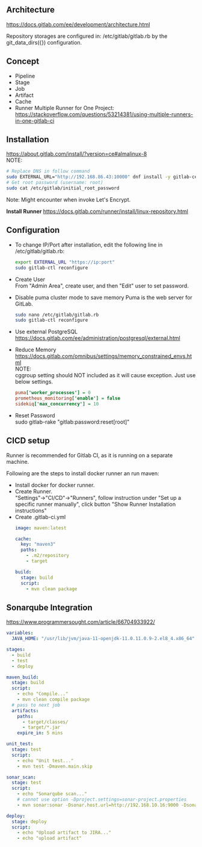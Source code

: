 ## Architecture
https://docs.gitlab.com/ee/development/architecture.html  

Repository storages are configured in: /etc/gitlab/gitlab.rb by the git_data_dirs({}) configuration.  

## Concept
- Pipeline
- Stage
- Job
- Artifact
- Cache
- Runner
  Multiple Runner for One Project:  
  https://stackoverflow.com/questions/53214381/using-multiple-runners-in-one-gitlab-ci  
  
## Installation
https://about.gitlab.com/install/?version=ce#almalinux-8  
NOTE:  
```sh
# Replace DNS in follow command
sudo EXTERNAL_URL="http://192.168.86.43:10000" dnf install -y gitlab-ce
# Get root password (username: root)
sudo cat /etc/gitlab/initial_root_password
```
Note: Might encounter when invoke Let's Encrypt.

**Install Runner**
https://docs.gitlab.com/runner/install/linux-repository.html  

## Configuration
- To change IP/Port after installation, edit the following line in /etc/gitlab/gitlab.rb:  
    ```sh
    export EXTERNAL_URL "https://ip:port"  
    sudo gitlab-ctl reconfigure  
    ```

- Create User  
From "Admin Area", create user, and then "Edit" user to set password.

- Disable puma cluster mode to save memory
  Puma is the web server for GitLab.
  ```sh
  sudo nano /etc/gitlab/gitlab.rb  
  sudo gitlab-ctl reconfigure
  ```
- Use external PostgreSQL
  https://docs.gitlab.com/ee/administration/postgresql/external.html  

- Reduce Memory  
  https://docs.gitlab.com/omnibus/settings/memory_constrained_envs.html  
  NOTE:  
  cggroup setting should NOT included as it will cause exception. Just use below settings.
    ```ini
    puma['worker_processes'] = 0
    prometheus_monitoring['enable'] = false
    sidekiq['max_concurrency'] = 10
    ```
- Reset Password  
  sudo gitlab-rake "gitlab:password:reset[root]"

## CICD setup
Runner is recommended for Gitlab CI, as it is running on a separate machine.

Following are the steps to install docker runner an run maven:  
- Install docker for docker runner.
- Create Runner.  
  "Settings"->"CI/CD"->"Runners", follow instruction under "Set up a specific runner manually", click button "Show Runner Installation instructions"
- Create .gitlab-ci.yml
  ```yml
  image: maven:latest

  cache:
    key: "maven3"
    paths:
      - .m2/repository
      - target

  build:
    stage: build
    script:
      - mvn clean package
  ```

## Sonarqube Integration
https://www.programmersought.com/article/66704933922/  

```yml
variables:
  JAVA_HOME: "/usr/lib/jvm/java-11-openjdk-11.0.11.0.9-2.el8_4.x86_64"

stages:
  - build
  - test
  - deploy

maven_build:
  stage: build
  script:
    - echo "Compile..."
    - mvn clean compile package
  # pass to next job
  artifacts:
    paths:
      - target/classes/
      - target/*.jar
    expire_in: 5 mins

unit_test:
  stage: test
  script:
    - echo "Unit test..."
    - mvn test -Dmaven.main.skip

sonar_scan:
  stage: test
  script:
    - echo "Sonarqube scan..."
    # cannot use option -Dproject.settings=sonar-project.properties
    - mvn sonar:sonar -Dsonar.host.url=http://192.168.10.16:9000 -Dsonar.login=b6bf2cd55f171c5e16cfa6618357fb3b362b2e55 -Dsonar.projectKey=smartjava-core

deploy:
  stage: deploy
  script:
    - echo "Upload artifact to JIRA..."
    - echo "upload artifact"
```